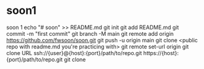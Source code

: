 # soon1
soon 1
echo "# soon" >> README.md
git init
git add README.md
git commit -m "first commit"
git branch -M main
git remote add origin https://github.com/fwsoon/soon.git
git push -u origin main
git clone <public repo with readme.md you're practicing with>
git remote set-url origin <new private repo url>
git clone URL
ssh://{user}@{host}:{port}/path/to/repo.git
https://{host}:{port}/path/to/repo.git
git clone <repository-url>
